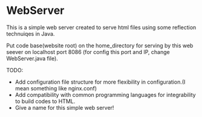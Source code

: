 # WebServer

This is a simple web server created to serve html files using some reflection technuiqes in Java.

Put code base(website root) on the home_directory for serving by this web seever on localhost port 8086 (for config this port and IP, change WebServer.java file).

TODO:
  - Add configuration file structure for more flexibility in configuration.(I mean something like nginx.conf)
  - Add compatibility with common programming languages for integrability to build codes to HTML. 
  - Give a name for this simple web server!
